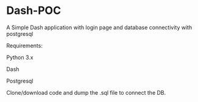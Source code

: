 # Dash-POC
A Simple Dash application with login page and database connectivity with postgresql

Requirements:

Python 3.x

Dash

Postgresql 


Clone/download code and dump the .sql file to connect the DB.
